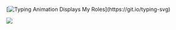 [![Typing Animation Displays My Roles](https://readme-typing-svg.herokuapp.com?color=%2336BCF7&lines=Hello+I'm+Favian;Welcome+to+my+Github+profile;)](https://git.io/typing-svg)


![](https://komarev.com/ghpvc/?username=bionicreject&label=TIMES+STALKED&style=for-the-badge)
